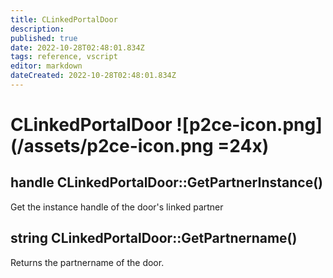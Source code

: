 ```yaml
---
title: CLinkedPortalDoor
description: 
published: true
date: 2022-10-28T02:48:01.834Z
tags: reference, vscript
editor: markdown
dateCreated: 2022-10-28T02:48:01.834Z
---
```


# CLinkedPortalDoor ![p2ce-icon.png](/assets/p2ce-icon.png =24x)

## handle CLinkedPortalDoor::GetPartnerInstance()

Get the instance handle of the door's linked partner

## string CLinkedPortalDoor::GetPartnername()

Returns the partnername of the door.